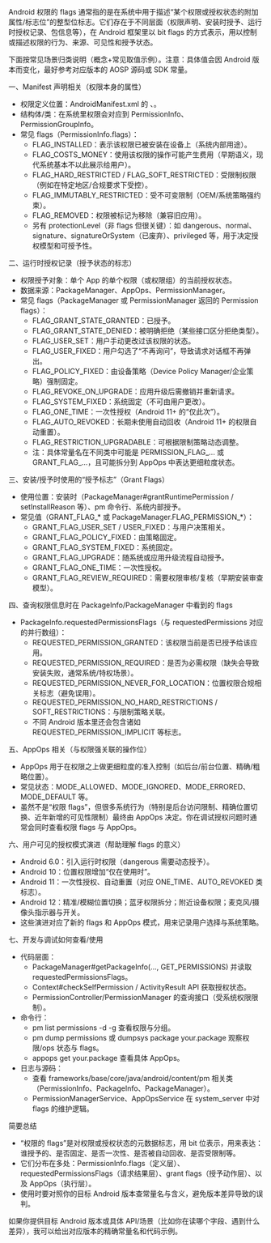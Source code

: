Android 权限的 flags 通常指的是在系统中用于描述“某个权限或授权状态的附加属性/标志位”的整型位标志。它们存在于不同层面（权限声明、安装时授予、运行时授权记录、包信息等），在 Android 框架里以 bit flags 的方式表示，用以控制或描述权限的行为、来源、可见性和授予状态。

下面按常见场景归类说明（概念+常见取值示例）。注意：具体值会因 Android 版本而变化，最好参考对应版本的 AOSP 源码或 SDK 常量。

一、Manifest 声明相关（权限本身的属性）
- 权限定义位置：AndroidManifest.xml 的 <permission>、<uses-permission>。
- 结构体/类：在系统里权限会对应到 PermissionInfo、PermissionGroupInfo。
- 常见 flags（PermissionInfo.flags）：
  - FLAG_INSTALLED：表示该权限已被安装在设备上（系统内部用途）。
  - FLAG_COSTS_MONEY：使用该权限的操作可能产生费用（早期语义，现代系统基本不以此展示给用户）。
  - FLAG_HARD_RESTRICTED / FLAG_SOFT_RESTRICTED：受限制权限（例如在特定地区/合规要求下受控）。
  - FLAG_IMMUTABLY_RESTRICTED：受不可变限制（OEM/系统策略强约束）。
  - FLAG_REMOVED：权限被标记为移除（兼容旧应用）。
  - 另有 protectionLevel（非 flags 但很关键）：如 dangerous、normal、signature、signatureOrSystem（已废弃）、privileged 等，用于决定授权模型和可授予性。

二、运行时授权记录（授予状态的标志）
- 权限授予对象：单个 App 的单个权限（或权限组）的当前授权状态。
- 数据来源：PackageManager、AppOps、PermissionManager。
- 常见 flags（PackageManager 或 PermissionManager 返回的 Permission flags）：
  - FLAG_GRANT_STATE_GRANTED：已授予。
  - FLAG_GRANT_STATE_DENIED：被明确拒绝（某些接口区分拒绝类型）。
  - FLAG_USER_SET：用户手动更改过该权限的状态。
  - FLAG_USER_FIXED：用户勾选了“不再询问”，导致请求对话框不再弹出。
  - FLAG_POLICY_FIXED：由设备策略（Device Policy Manager/企业策略）强制固定。
  - FLAG_REVOKE_ON_UPGRADE：应用升级后需撤销并重新请求。
  - FLAG_SYSTEM_FIXED：系统固定（不可由用户更改）。
  - FLAG_ONE_TIME：一次性授权（Android 11+ 的“仅此次”）。
  - FLAG_AUTO_REVOKED：长期未使用自动回收（Android 11+ 的权限自动重置）。
  - FLAG_RESTRICTION_UPGRADABLE：可根据限制策略动态调整。
  - 注：具体常量名在不同类中可能是 PERMISSION_FLAG_... 或 GRANT_FLAG_...，且可能拆分到 AppOps 中表达更细粒度状态。

三、安装/授予时使用的“授予标志”（Grant Flags）
- 使用位置：安装时（PackageManager#grantRuntimePermission / setInstallReason 等）、pm 命令行、系统内部授予。
- 常见值（GRANT_FLAG_* 或 PackageManager.FLAG_PERMISSION_*）：
  - GRANT_FLAG_USER_SET / USER_FIXED：与用户决策相关。
  - GRANT_FLAG_POLICY_FIXED：由策略固定。
  - GRANT_FLAG_SYSTEM_FIXED：系统固定。
  - GRANT_FLAG_UPGRADE：随系统或应用升级流程自动授予。
  - GRANT_FLAG_ONE_TIME：一次性授权。
  - GRANT_FLAG_REVIEW_REQUIRED：需要权限审核/复核（早期安装审查模型）。

四、查询权限信息时在 PackageInfo/PackageManager 中看到的 flags
- PackageInfo.requestedPermissionsFlags（与 requestedPermissions 对应的并行数组）：
  - REQUESTED_PERMISSION_GRANTED：该权限当前是否已授予给该应用。
  - REQUESTED_PERMISSION_REQUIRED：是否为必需权限（缺失会导致安装失败，通常系统/特权场景）。
  - REQUESTED_PERMISSION_NEVER_FOR_LOCATION：位置权限合规相关标志（避免误用）。
  - REQUESTED_PERMISSION_NO_HARD_RESTRICTIONS / SOFT_RESTRICTIONS：与限制策略关联。
  - 不同 Android 版本里还会包含诸如 REQUESTED_PERMISSION_IMPLICIT 等标志。

五、AppOps 相关（与权限强关联的操作位）
- AppOps 用于在权限之上做更细粒度的准入控制（如后台/前台位置、精确/粗略位置）。
- 常见状态：MODE_ALLOWED、MODE_IGNORED、MODE_ERRORED、MODE_DEFAULT 等。
- 虽然不是“权限 flags”，但很多系统行为（特别是后台访问限制、精确位置切换、近年新增的可见性限制）最终由 AppOps 决定。你在调试授权问题时通常会同时查看权限 flags 与 AppOps。

六、用户可见的授权模式演进（帮助理解 flags 的意义）
- Android 6.0：引入运行时权限（dangerous 需要动态授予）。
- Android 10：位置权限增加“仅在使用时”。
- Android 11：一次性授权、自动重置（对应 ONE_TIME、AUTO_REVOKED 类标志）。
- Android 12：精准/模糊位置切换；蓝牙权限拆分；附近设备权限；麦克风/摄像头指示器与开关。
- 这些演进对应了新的 flags 和 AppOps 模式，用来记录用户选择与系统策略。

七、开发与调试如何查看/使用
- 代码层面：
  - PackageManager#getPackageInfo(..., GET_PERMISSIONS) 并读取 requestedPermissionsFlags。
  - Context#checkSelfPermission / ActivityResult API 获取授权状态。
  - PermissionController/PermissionManager 的查询接口（受系统权限限制）。
- 命令行：
  - pm list permissions -d -g 查看权限与分组。
  - pm dump permissions 或 dumpsys package your.package 观察权限/ops 状态与 flags。
  - appops get your.package 查看具体 AppOps。
- 日志与源码：
  - 查看 frameworks/base/core/java/android/content/pm 相关类（PermissionInfo、PackageInfo、PackageManager）。
  - PermissionManagerService、AppOpsService 在 system_server 中对 flags 的维护逻辑。

简要总结
- “权限的 flags”是对权限或授权状态的元数据标志，用 bit 位表示，用来表达：谁授予的、是否固定、是否一次性、是否被自动回收、是否受限制等。
- 它们分布在多处：PermissionInfo.flags（定义层）、requestedPermissionsFlags（请求结果层）、grant flags（授予动作层）、以及 AppOps（执行层）。
- 使用时要对照你的目标 Android 版本查常量名与含义，避免版本差异导致的误判。

如果你提供目标 Android 版本或具体 API/场景（比如你在读哪个字段、遇到什么差异），我可以给出对应版本的精确常量名和代码示例。